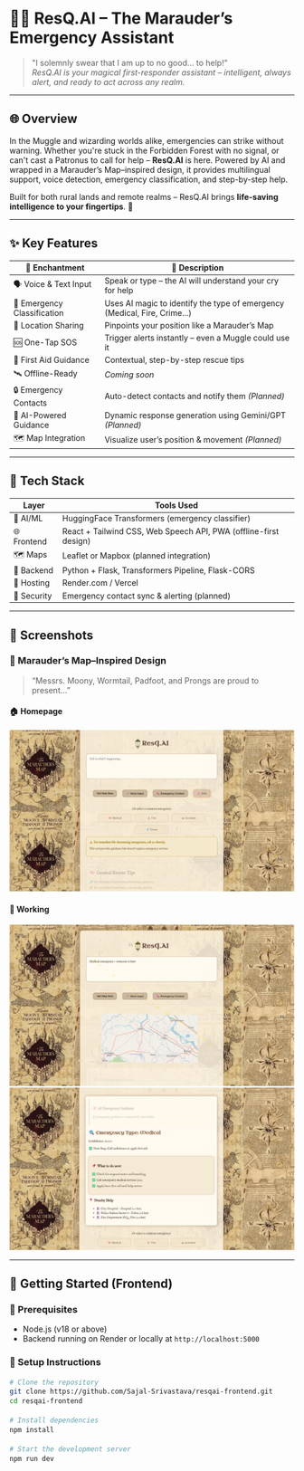 # 🧙‍♂️ ResQ.AI – The Marauder’s Emergency Assistant

> "I solemnly swear that I am up to no good… to help!"  
> *ResQ.AI is your magical first-responder assistant – intelligent, always alert, and ready to act across any realm.*

---

## 🌐 Overview

In the Muggle and wizarding worlds alike, emergencies can strike without warning. Whether you're stuck in the Forbidden Forest with no signal, or can't cast a Patronus to call for help – **ResQ.AI** is here. Powered by AI and wrapped in a Marauder’s Map–inspired design, it provides multilingual support, voice detection, emergency classification, and step-by-step help.

Built for both rural lands and remote realms – ResQ.AI brings **life-saving intelligence to your fingertips**. 🧠

---

## ✨ Key Features

| 🔮 Enchantment               | 📝 Description                                                                 |
|-----------------------------|---------------------------------------------------------------------------------|
| 🗣️ Voice & Text Input       | Speak or type – the AI will understand your cry for help                       |
| 🤖 Emergency Classification | Uses AI magic to identify the type of emergency (Medical, Fire, Crime...)      |
| 📍 Location Sharing         | Pinpoints your position like a Marauder’s Map                                  |
| 🆘 One-Tap SOS              | Trigger alerts instantly – even a Muggle could use it                          |
| 🧭 First Aid Guidance       | Contextual, step-by-step rescue tips                                           |
| 🛰️ Offline-Ready            | *Coming soon*                                           |
| 🔒 Emergency Contacts       | Auto-detect contacts and notify them *(Planned)*                               |
| 🧠 AI-Powered Guidance      | Dynamic response generation using Gemini/GPT *(Planned)*                       |
| 🗺️ Map Integration          | Visualize user’s position & movement *(Planned)*                               |

---

## 🧰 Tech Stack

| Layer         | Tools Used                                                                 |
|---------------|-----------------------------------------------------------------------------|
| 🧠 AI/ML       | HuggingFace Transformers (emergency classifier)                            |
| 🌐 Frontend    | React + Tailwind CSS, Web Speech API, PWA (offline-first design)           |
| 🗺️ Maps       | Leaflet or Mapbox (planned integration)                                     |
| 🔧 Backend     | Python + Flask, Transformers Pipeline, Flask-CORS                          |
| 🚀 Hosting     | Render.com / Vercel                                                        |
| 🔐 Security    | Emergency contact sync & alerting (planned)                                |

---

## 📸 Screenshots

### 🧭 Marauder’s Map–Inspired Design

> “Messrs. Moony, Wormtail, Padfoot, and Prongs are proud to present…”

#### 🏠 Homepage

![Homepage](readme-docs/homepage.png)

#### 🧠 Working

![Rescue Tips](readme-docs/working1.png)
![Rescue Tips](readme-docs/working2.png)

---

## 🚀 Getting Started (Frontend)

### 🔧 Prerequisites

- Node.js (v18 or above)
- Backend running on Render or locally at `http://localhost:5000`

### 🧪 Setup Instructions

```bash
# Clone the repository
git clone https://github.com/Sajal-Srivastava/resqai-frontend.git
cd resqai-frontend

# Install dependencies
npm install

# Start the development server
npm run dev
